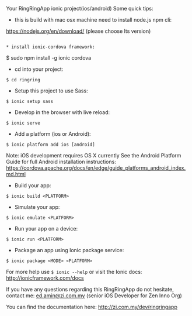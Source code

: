 Your RingRingApp ionic project(ios/android) Some quick tips:

* this is build with mac osx machine need to install node.js npm cli:

https://nodejs.org/en/download/ (please choose lts version)
```

* install ionic-cordova framework:
```
$ sudo npm install -g ionic cordova

* cd into your project:
```
$ cd ringring
```

* Setup this project to use Sass:
```
$ ionic setup sass
```

* Develop in the browser with live reload:
```
$ ionic serve
```

* Add a platform (ios or Android):
```
$ ionic platform add ios [android]
```

Note: iOS development requires OS X currently
See the Android Platform Guide for full Android installation instructions:
https://cordova.apache.org/docs/en/edge/guide_platforms_android_index.md.html

* Build your app:
```
$ ionic build <PLATFORM>
```

* Simulate your app:
```
$ ionic emulate <PLATFORM>
```

* Run your app on a device:
```
$ ionic run <PLATFORM>
```

* Package an app using Ionic package service:
```
$ ionic package <MODE> <PLATFORM>
```

For more help use ```$ ionic --help``` or visit the Ionic docs: http://ionicframework.com/docs

If you have any questions regarding this RingRingApp do not hesitate,
contact me: ed.amin@zi.com.my (senior iOS Developer for Zen Inno Org)

You can find the documentation here: http://zi.com.my/dev/ringringapp
